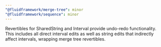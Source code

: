 ```yaml
---
"@fluidframework/merge-tree": minor
"@fluidframework/sequence": minor
---
```


Revertibles for SharedString and Interval provide undo-redo functionality. This includes all direct interval edits as well as string edits that indirectly affect intervals, wrapping merge tree revertibles.
